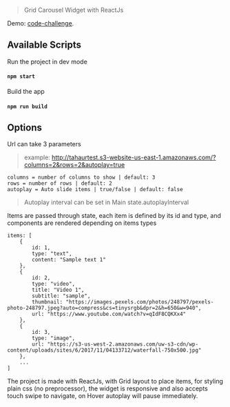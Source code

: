 > Grid Carousel Widget with ReactJs

Demo: [code-challenge](http://tahaurtest.s3-website-us-east-1.amazonaws.com/).

## Available Scripts


Run the project in dev mode
#### `npm start`

Build the app
#### `npm run build`

## Options
Url can take 3 parameters
> example: http://tahaurtest.s3-website-us-east-1.amazonaws.com/?columns=2&rows=2&autoplay=true

```
columns = number of columns to show | default: 3
rows = number of rows | default: 2
autoplay = Auto slide items | true/false | default: false
```
> Autoplay interval can be set in Main state.autoplayInterval 

Items are passed through state, each item is defined by its id and type, and components are rendered depending on items types
```
items: [
    {
        id: 1,
        type: "text",
        content: "Sample text 1"
    },
    {
        id: 2,
        type: "video",
        title: "Video 1",
        subtitle: "sample",
        thumbnail: "https://images.pexels.com/photos/248797/pexels-photo-248797.jpeg?auto=compress&cs=tinysrgb&dpr=2&h=650&w=940",
        url: "https://www.youtube.com/watch?v=qIdF8CQKXx4"
    },
    {
        id: 3,
        type: "image",
        url: "https://s3-us-west-2.amazonaws.com/uw-s3-cdn/wp-content/uploads/sites/6/2017/11/04133712/waterfall-750x500.jpg"
    },
    ...
]
```

The project is made with ReactJs, with Grid layout to place items, for styling plain css (no preprocessor),
the widget is responsive and also accepts touch swipe to navigate, on Hover autoplay will pause immediately. 

